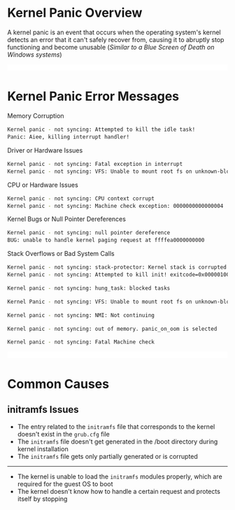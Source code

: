 # Kernel Panic Overview

A kernel panic is an event that occurs when the operating system's kernel detects an error that it can't safely recover from, causing it to abruptly stop functioning and become unusable (*Similar to a Blue Screen of Death on Windows systems*)

![](https://github.com/JonmarCorpuz/LetsLearn/blob/main/Assets/Whitespace.png)

# Kernel Panic Error Messages

Memory Corruption
```Bash
Kernel panic - not syncing: Attempted to kill the idle task!
Panic: Aiee, killing interrupt handler!
```

Driver or Hardware Issues
```Bash
Kernel panic - not syncing: Fatal exception in interrupt
Kernel panic - not syncing: VFS: Unable to mount root fs on unknown-block(0,0)
```

CPU or Hardware Issues
```Bash
Kernel panic - not syncing: CPU context corrupt
Kernel panic - not syncing: Machine check exception: 0000000000000004
```

Kernel Bugs or Null Pointer Dereferences
```Bash
Kernel panic - not syncing: null pointer dereference
BUG: unable to handle kernel paging request at ffffea0000000000
```

Stack Overflows or Bad System Calls
```Bash
Kernel panic - not syncing: stack-protector: Kernel stack is corrupted in: ffffffff81448b6a
Kernel panic - not syncing: Attempted to kill init! exitcode=0x00000100
```

```Bash
Kernel panic - not syncing: hung_task: blocked tasks
```

```Bash
Kernel Panic - not syncing: VFS: Unable to mount root fs on unknown-block(0,0)
```

```Bash
Kernel panic - not syncing: NMI: Not continuing
```

```Bash
Kernel panic - not syncing: out of memory. panic_on_oom is selected
```

```Bash
Kernel panic - not syncing: Fatal Machine check 
```

![](https://github.com/JonmarCorpuz/LetsLearn/blob/main/Assets/Whitespace.png)

# Common Causes

## initramfs Issues

* The entry related to the `initramfs` file that corresponds to the kernel doesn't exist in the `grub.cfg` file
* The `initramfs` file doesn't get generated in the /boot directory during kernel installation
* The `initramfs` file gets only partially generated or is corrupted

---

* The kernel is unable to load the `initramfs` modules properly, which are required for the guest OS to boot
* The kernel doesn't know how to handle a certain request and protects itself by stopping
